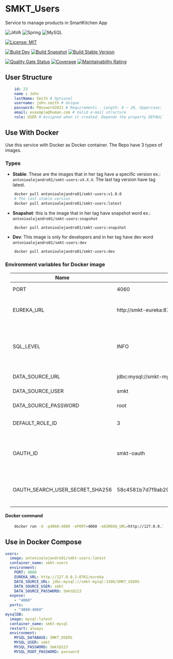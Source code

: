 # SMKT_Users

Service to manage products in SmartKitchen App


![JAVA](https://img.shields.io/badge/Java-ED8B00?style=for-the-badge&logo=java&logoColor=white) ![Spring](https://img.shields.io/badge/Spring-6DB33F?style=for-the-badge&logo=spring&logoColor=white) ![MySQL](https://img.shields.io/badge/MySQL-00000F?style=for-the-badge&logo=mysql&logoColor=white)

[![License: MIT](https://img.shields.io/badge/License-MIT-yellow.svg)](https://opensource.org/licenses/MIT) 

[![Build Dev](https://github.com/AntonioAlejandro01/SMKT_Users/actions/workflows/buildDevVersion.yml/badge.svg?branch=develop)](https://github.com/AntonioAlejandro01/SMKT_Users/actions/workflows/buildDevVersion.yml) [![Build Snapshot](https://github.com/AntonioAlejandro01/SMKT_Users/actions/workflows/BuildSnapshot.yml/badge.svg)](https://github.com/AntonioAlejandro01/SMKT_Users/actions/workflows/BuildSnapshot.yml) [![Build Stable Version](https://github.com/AntonioAlejandro01/SMKT_Users/actions/workflows/BuildRelease.yml/badge.svg)](https://github.com/AntonioAlejandro01/SMKT_Users/actions/workflows/BuildRelease.yml)



[![Quality Gate Status](https://sonarcloud.io/api/project_badges/measure?project=AntonioAlejandro01_SMKT_Users&metric=alert_status)](https://sonarcloud.io/dashboard?id=AntonioAlejandro01_SMKT_Users) [![Coverage](https://sonarcloud.io/api/project_badges/measure?project=AntonioAlejandro01_SMKT_Users&metric=coverage)](https://sonarcloud.io/dashboard?id=AntonioAlejandro01_SMKT_Users) [![Maintainability Rating](https://sonarcloud.io/api/project_badges/measure?project=AntonioAlejandro01_SMKT_Users&metric=sqale_rating)](https://sonarcloud.io/dashboard?id=AntonioAlejandro01_SMKT_Users)

## User Structure

```yml
    id: 23
    name : John
    lastName: Smith # Optional
    username: john.smith # Unique
    password: P@ssword2021 # Requirements - Length: 8 ~ 20, Uppercase: Min. 1, Symbols: Min 1
    email: exaxmple@human.com # Valid e-mail structure
    role: USER # Assigned when it created. Depends the property DEFAULT_ROLE_ID. The Role Id can be verified in her endpoint.
 ```

## Use With Docker

Use this service with Docker as Docker container. The Repo have 3 types of images.

### Types

- **Stable**: These are the images that in her tag have a specific version ex.: `antonioalejandro01/smkt-users:vX.X.X`. The last tag version have tag latest.

```bash
    docker pull antonioalejandro01/smkt-users:v1.0.0
    # The last stable version
    docker pull antonioalejandro01/smkt-users:latest
```

- **Snapshot**: this is the image that in her tag have snapshot word ex.: `antonioalejandro01/smkt-users:snapshot`

```bash
    docker pull antonioalejandro01/smkt-users:snapshot
```

- **Dev**: This image is only for developers and in her tag have dev word `antonioalejandro01/smkt-users:dev`

```bash
    docker pull antonioalejandro01/smkt-users:dev
```

### Environment variables for Docker image

<table align="center" width="100%" style="margin:1em;">
<thead>
    <tr>
        <th>Name</th>
        <th>Default Value</th>
        <th>Description</th>
    </tr>
</thead>
<tbody>
    <tr>
        <td>PORT</td>
        <td>4060</td>
        <td>Micro service port</td>
    </tr>
    <tr>
        <td>EUREKA_URL</td>
        <td>http://smkt-eureka:8761/eureka</td>
        <td>The url where the smkt-eureka be</td>
    </tr>
    <tr>
        <td>SQL_LEVEL</td>
        <td>INFO</td>
        <td>Log level for all log about sql. <i>Recommend only change for development</i></td>
    </tr>
    <tr>
        <td>DATA_SOURCE_URL</td>
        <td>jdbc:mysql://smkt-mysql:3306/SMKT_USERS</td>
        <td>URL connection</td>
    </tr>
    <tr>
        <td>DATA_SOURCE_USER</td>
        <td>smkt</td>
        <td>User for database</td>
    </tr>
    <tr>
        <td>DATA_SOURCE_PASSWORD</td>
        <td>root</td>
        <td>Password for database</td>
    </tr>
    <tr>
        <td>DEFAULT_ROLE_ID</td>
        <td>3</td>
        <td>Role that new users will have it</td>
    </tr>
    <tr>
        <td>OAUTH_ID</td>
        <td>smkt-oauth</td>
        <td>Id that service  <a href="http://github.com/antonioAlejandro01/SMKT_Oauth">smkt-oauth</a> have it in <a href="http://github.com/antonioAlejandro01/SMKT_Eureka">smkt-eureka</a></td>
    </tr>
    <tr>
        <td>OAUTH_SEARCH_USER_SECRET_SHA256</td>
        <td>58c4581b7d7f9ab295ac3a273d15ad77af90d429f986dbfe82ca3241d9ef3dbb</td>
        <td>Password for endpoint that smkt-oauth use to verify user</td>
      </tr>
</tbody>
</table>

#### Docker command

```bash
    docker run -d -p4060:4060 -ePORT=4060 -eEUREKA_URL=http://127.0.0.1:8761/eureka -eDATA_SOURCE_URL=jdbc:mysql://localhost:3306/SMKT_USERS -eDATA_SOURCE_USER=smkt -eDATA_SOURCE_PASSWORD=root -t antonioalejandro01/smkt-users:latest
```

## Use in Docker Compose

```yaml
users:
  image: antonioalejandro01/smkt-users:latest
  container_name: smkt-users
  environment:
    PORT: 4060
    EUREKA_URL: http://127.0.0.1:8761/eureka
    DATA_SOURCE_URL: jdbc:mysql://smkt-mysql:3306/SMKT_USERS
    DATA_SOURCE_USER: smkt
    DATA_SOURCE_PASSWORD: Smkt@123
  expose:
    - "4060"
  ports:
    - "4060:4060"
mysqlDB:
  image: mysql:latest
  container_name: smkt-mysql
  restart: always
  environment:
    MYSQL_DATABASE: SMKT_USERS
    MYSQL_USER: smkt
    MYSQL_PASSWORD: Smkt@123
    MYSQL_ROOT_PASSWORD: password
```
